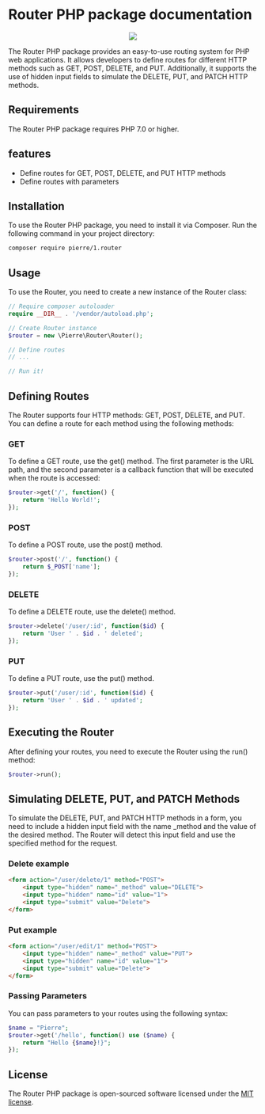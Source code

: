 # Router PHP package documentation

<p align="center">
  <a href="https://skillicons.dev">
    <img src="https://skillicons.dev/icons?i=php"/>
  </a>
</p>


The Router PHP package provides an easy-to-use routing system for PHP web applications. It allows developers to define routes for different HTTP methods such as GET, POST, DELETE, and PUT. Additionally, it supports the use of hidden input fields to simulate the DELETE, PUT, and PATCH HTTP methods.

## Requirements

The Router PHP package requires PHP 7.0 or higher.

## features

-   Define routes for GET, POST, DELETE, and PUT HTTP methods
-   Define routes with parameters
  
## Installation

To use the Router PHP package, you need to install it via Composer. Run the following command in your project directory:

```bash 
composer require pierre/1.router
```

## Usage

To use the Router, you need to create a new instance of the Router class:

```php
// Require composer autoloader
require __DIR__ . '/vendor/autoload.php';

// Create Router instance
$router = new \Pierre\Router\Router();

// Define routes
// ...

// Run it!
```

## Defining Routes

The Router supports four HTTP methods: GET, POST, DELETE, and PUT. You can define a route for each method using the following methods:

### GET
To define a GET route, use the get() method. The first parameter is the URL path, and the second parameter is a callback function that will be executed when the route is accessed:

```php
$router->get('/', function() {
    return 'Hello World!';
});
```

### POST

To define a POST route, use the post() method.

```php
$router->post('/', function() {
    return $_POST['name'];
});
```

### DELETE

To define a DELETE route, use the delete() method.

```php
$router->delete('/user/:id', function($id) {
    return 'User ' . $id . ' deleted';
});
```

### PUT

To define a PUT route, use the put() method.

```php
$router->put('/user/:id', function($id) {
    return 'User ' . $id . ' updated';
});
```

## Executing the Router

After defining your routes, you need to execute the Router using the run() method:

```php
$router->run();
```

## Simulating DELETE, PUT, and PATCH Methods

To simulate the DELETE, PUT, and PATCH HTTP methods in a form, you need to include a hidden input field with the name _method and the value of the desired method. The Router will detect this input field and use the specified method for the request.

### Delete example

```html
<form action="/user/delete/1" method="POST">
    <input type="hidden" name="_method" value="DELETE">
    <input type="hidden" name="id" value="1">
    <input type="submit" value="Delete">
</form>
```

### Put example

```html
<form action="/user/edit/1" method="POST">
    <input type="hidden" name="_method" value="PUT">
    <input type="hidden" name="id" value="1">
    <input type="submit" value="Delete">
</form>
```

### Passing Parameters

You can pass parameters to your routes using the following syntax:

```php
$name = "Pierre";
$router->get('/hello', function() use ($name) {
    return "Hello {$name}!}";
});
```

## License

The Router PHP package is open-sourced software licensed under the [MIT license](https://opensource.org/licenses/MIT).